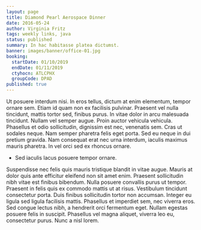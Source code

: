 ```yaml
---
layout: page
title: Diamond Pearl Aerospace Dinner
date: 2016-05-24
author: Virginia Fritz
tags: weekly links, java
status: published
summary: In hac habitasse platea dictumst.
banner: images/banner/office-01.jpg
booking:
  startDate: 01/10/2019
  endDate: 01/11/2019
  ctyhocn: ATLCPHX
  groupCode: DPAD
published: true
---
```

Ut posuere interdum nisi. In eros tellus, dictum at enim elementum, tempor ornare sem. Etiam id quam non ex facilisis pulvinar. Praesent vel nulla tincidunt, mattis tortor sed, finibus purus. In vitae dolor in arcu malesuada tincidunt. Nullam vel semper augue. Proin auctor vehicula vehicula. Phasellus et odio sollicitudin, dignissim est nec, venenatis sem. Cras ut sodales neque. Nam semper pharetra felis eget porta. Sed eu neque in dui pretium gravida. Nam consequat erat nec urna interdum, iaculis maximus mauris pharetra. In vel orci sed ex rhoncus ornare.

* Sed iaculis lacus posuere tempor ornare.

Suspendisse nec felis quis mauris tristique blandit in vitae augue. Mauris at dolor quis ante efficitur eleifend non sit amet enim. Praesent sollicitudin nibh vitae est finibus bibendum. Nulla posuere convallis purus ut tempor. Praesent in felis quis ex commodo mattis ut at risus. Vestibulum tincidunt consectetur porta. Duis finibus sollicitudin tortor non accumsan. Integer eu ligula sed ligula facilisis mattis. Phasellus et imperdiet sem, nec viverra eros. Sed congue lectus nibh, a hendrerit orci fermentum eget. Nullam egestas posuere felis in suscipit. Phasellus vel magna aliquet, viverra leo eu, consectetur purus. Nunc a nisl lorem.
